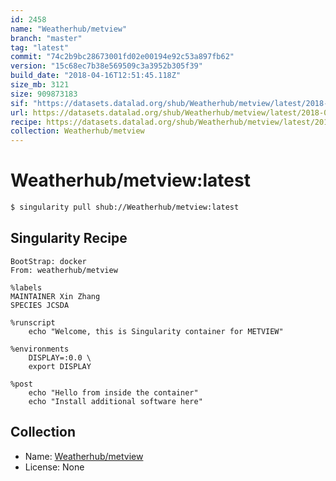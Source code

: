```yaml
---
id: 2458
name: "Weatherhub/metview"
branch: "master"
tag: "latest"
commit: "74c2b9bc28673001fd02e00194e92c53a897fb62"
version: "15c68ec7b38e569509c3a3952b305f39"
build_date: "2018-04-16T12:51:45.118Z"
size_mb: 3121
size: 909873183
sif: "https://datasets.datalad.org/shub/Weatherhub/metview/latest/2018-04-16-74c2b9bc-15c68ec7/15c68ec7b38e569509c3a3952b305f39.simg"
url: https://datasets.datalad.org/shub/Weatherhub/metview/latest/2018-04-16-74c2b9bc-15c68ec7/
recipe: https://datasets.datalad.org/shub/Weatherhub/metview/latest/2018-04-16-74c2b9bc-15c68ec7/Singularity
collection: Weatherhub/metview
---
```


# Weatherhub/metview:latest

```bash
$ singularity pull shub://Weatherhub/metview:latest
```

## Singularity Recipe

```singularity
BootStrap: docker
From: weatherhub/metview

%labels
MAINTAINER Xin Zhang
SPECIES JCSDA

%runscript
    echo "Welcome, this is Singularity container for METVIEW"

%environments
    DISPLAY=:0.0 \
    export DISPLAY

%post
    echo "Hello from inside the container"
    echo "Install additional software here"
```

## Collection

 - Name: [Weatherhub/metview](https://github.com/Weatherhub/metview)
 - License: None

